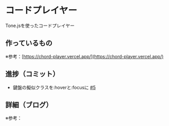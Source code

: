 # コードプレイヤー

Tone.jsを使ったコードプレイヤー

## 作っているもの

※参考：[https://chord-player.vercel.app/](https://chord-player.vercel.app/)

## 進捗（コミット）

- 鍵盤の擬似クラスを:hoverと:focusに [#5](https://github.com/ryo-i/next-app-started/issues/5)

## 詳細（ブログ）

※参考：[]()